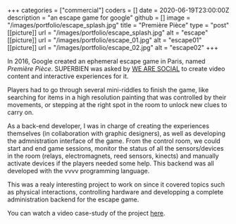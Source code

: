 +++
categories = ["commercial"]
coders = []
date = 2020-06-19T23:00:00Z
description = "an escape game for google"
github = []
image = "/images/portfolio/escape_splash.jpg"
title = "Première Pièce"
type = "post"
[[picture]]
url = "/images/portfolio/escape_splash.jpg"
alt = "escape"
[[picture]]
url = "/images/portfolio/escape_01.jpg"
alt = "escape01"
[[picture]]
url = "/images/portfolio/escape_02.jpg"
alt = "escape02"
+++

In 2016, Google created an ephemeral escape game in Paris, named _Première Pièce_. SUPERBIEN was asked by [WE ARE SOCIAL](https://wearesocial.com/fr/) to create video content and interactive experiences for it. 

Players had to go through several mini-riddles to finish the game, like searching for items in a high resolution painting that was controlled by their movements, or stepping at the right spot in the room to unlock new clues to carry on.

As a back-end developer, I was in charge of creating the experiences themselves (in collaboration with graphic designers), as well as developing the admnistration interface of the game. From the control room, we could start and end game sessions, monitor the status of all the sensors/devices in the room (relays, electromagnets, reed sensors, kinects) and manually activate devices if the players needed some help. This backend was all developed with the vvvv programming language.

This was a realy interesting project to work on since it covered topics such as physical interactions, controlling hardware and developping a complete administration backend for the escape game.

You can watch a video case-study of the project [here](https://www.youtube.com/watch?v=gfVGzGacN0g).